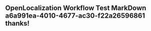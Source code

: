 <properties
ms.topic="hero-topic"
ms.test1="hero-topic"
ms.test2="test"/>

## OpenLocalization Workflow Test MarkDown a6a991ea-4010-4677-ac30-f22a26596861 thanks!
